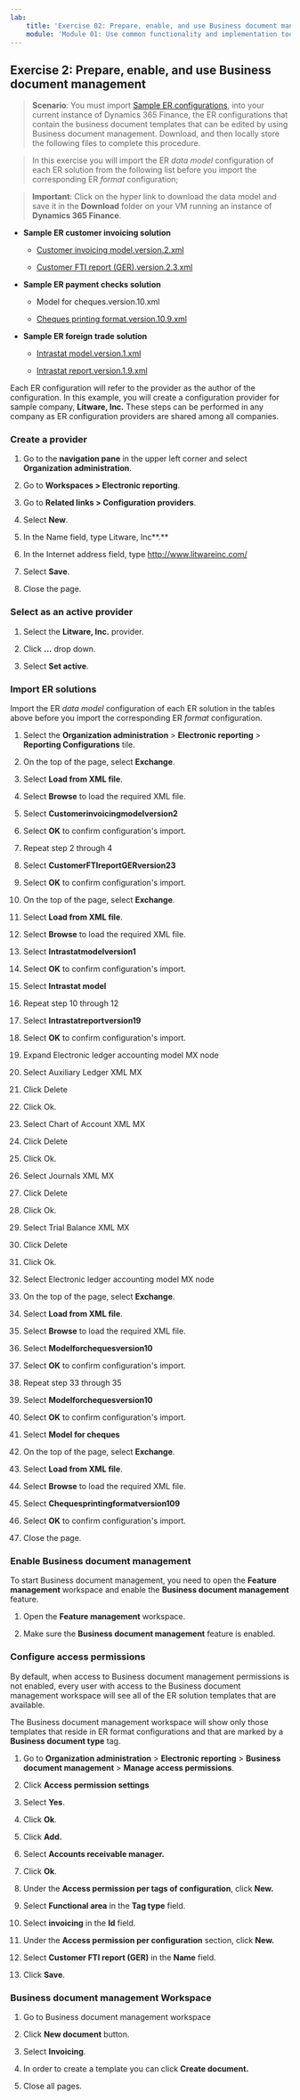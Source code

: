 ```yaml
---
lab:
    title: 'Exercise 02: Prepare, enable, and use Business document management'
    module: 'Module 01: Use common functionality and implementation tools'
---
```

## Exercise 2: Prepare, enable, and use Business document management

>   **Scenario**: You must import [Sample ER
>   configurations](https://mbs.microsoft.com/customersource/Global/AX/downloads/hot-fixes/365optelecrepeg),
>   into your current instance of Dynamics 365 Finance, the ER configurations
>   that contain the business document templates that can be edited by using
>   Business document management. Download, and then locally store the following
>   files to complete this procedure.

>   In this exercise you will import the ER *data model* configuration of each
>   ER solution from the following list before you import the corresponding ER
>   *format* configuration;

>   **Important**: Click on the hyper link to download the data model and save
>   it in the **Download** folder on your VM running an instance of **Dynamics
>   365 Finance**.

-   **Sample ER customer invoicing solution**

    -   [Customer invoicing
        model.version.2.xml](https://mbs.microsoft.com/files/public/CS/AX/Customerinvoicingmodelversion2.xml)

    -   [Customer FTI report
        (GER).version.2.3.xml](https://mbs.microsoft.com/files/public/CS/AX/CustomerFTIreportGERversion23.xml)

-   **Sample ER payment checks solution**

    -   Model for cheques.version.10.xml

    -   [Cheques printing
        format.version.10.9.xml](https://mbs.microsoft.com/files/public/CS/AX/Chequesprintingformatversion109.xml)

-   **Sample ER foreign trade solution**

    -   [Intrastat
        model.version.1.xml](https://mbs.microsoft.com/files/public/CS/AX/Intrastatmodelversion1.xml)

    -   [Intrastat
        report.version.1.9.xml](https://mbs.microsoft.com/files/public/CS/AX/Intrastatreportversion19.xml)

Each ER configuration will refer to the provider as the author of the
configuration. In this example, you will create a configuration provider for
sample company, **Litware, Inc.** These steps can be performed in any company as
ER configuration providers are shared among all companies.

### Create a provider

1.  Go to the **navigation pane** in the upper left corner and select
    **Organization administration**.

2.  Go to **Workspaces \> Electronic reporting**.

3.  Go to **Related links \> Configuration providers**.

4.  Select **New**.

5.  In the Name field, type Litware, Inc**.**

6.  In the Internet address field, type http://www.litwareinc.com/

7.  Select **Save**.

8.  Close the page.

### Select as an active provider

1.  Select the **Litware, Inc.** provider.

2.  Click **…** drop down.

3.  Select **Set active**.

### Import ER solutions

Import the ER *data model* configuration of each ER solution in the tables above
before you import the corresponding ER *format* configuration.

1.  Select the **Organization administration** \> **Electronic reporting** \>
    **Reporting Configurations** tile.

2.  On the top of the page, select **Exchange**.

3.  Select **Load from XML file**.

4.  Select **Browse** to load the required XML file.

5.  Select **Customerinvoicingmodelversion2**

6.  Select **OK** to confirm configuration's import.

7.  Repeat step 2 through 4

8.  Select **CustomerFTIreportGERversion23**

9.  Select **OK** to confirm configuration's import.

10. On the top of the page, select **Exchange**.

11. Select **Load from XML file**.

12. Select **Browse** to load the required XML file.

13. Select **Intrastatmodelversion1**

14. Select **OK** to confirm configuration's import.

15. Select **Intrastat model**

16. Repeat step 10 through 12

17. Select **Intrastatreportversion19**

18. Select **OK** to confirm configuration's import.

19. Expand Electronic ledger accounting model MX node

20. Select Auxiliary Ledger XML MX

21. Click Delete

22. Click Ok.

23. Select Chart of Account XML MX

24. Click Delete

25. Click Ok.

26. Select Journals XML MX

27. Click Delete

28. Click Ok.

29. Select Trial Balance XML MX

30. Click Delete

31. Click Ok.

32. Select Electronic ledger accounting model MX node

33. On the top of the page, select **Exchange**.

34. Select **Load from XML file**.

35. Select **Browse** to load the required XML file.

36. Select **Modelforchequesversion10**

37. Select **OK** to confirm configuration's import.

38. Repeat step 33 through 35

39. Select **Modelforchequesversion10**

40. Select **OK** to confirm configuration's import.

41. Select **Model for cheques**

42. On the top of the page, select **Exchange**.

43. Select **Load from XML file**.

44. Select **Browse** to load the required XML file.

45. Select **Chequesprintingformatversion109**

46. Select **OK** to confirm configuration's import.

47. Close the page.

### Enable Business document management

To start Business document management, you need to open the **Feature
management** workspace and enable the **Business document management** feature.

1.  Open the **Feature management** workspace.

2.  Make sure the **Business document management** feature is enabled.

### Configure access permissions

By default, when access to Business document management permissions is not
enabled, every user with access to the Business document management workspace
will see all of the ER solution templates that are available.

The Business document management workspace will show only those templates that
reside in ER format configurations and that are marked by a **Business document
type** tag.

1.  Go to **Organization administration** \> **Electronic reporting** \>
    **Business document management** \> **Manage access permissions**.

2.  Click **Access permission settings**

3.  Select **Yes**.

4.  Click **Ok**.

5.  Click **Add.**

6.  Select **Accounts receivable manager.**

7.  Click **Ok**.

8.  Under the **Access permission per tags of configuration**, click **New.**

9.  Select **Functional area** in the **Tag type** field.

10. Select **invoicing** in the **Id** field.

11. Under the **Access permission per configuration** section, click **New.**

12. Select **Customer FTI report (GER)** in the **Name** field.

13. Click **Save**.

### Business document management Workspace

1.  Go to Business document management workspace

2.  Click **New document** button.

3.  Select **Invoicing**.

4.  In order to create a template you can click **Create document.**

5.  Close all pages.
